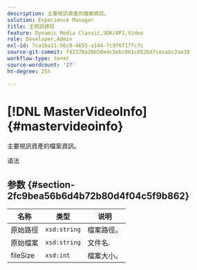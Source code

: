 ```yaml
---
description: 主要視訊資產的檔案資訊。
solution: Experience Manager
title: 主視訊資訊
feature: Dynamic Media Classic,SDK/API,Video
role: Developer,Admin
exl-id: 7ca1ba11-56c0-4655-a144-7c9f6f17fc7c
source-git-commit: f42378a20b58e4c5ebc961c6526d7cecabc2ae38
workflow-type: tm+mt
source-wordcount: '27'
ht-degree: 25%

---
```


# [!DNL MasterVideoInfo]{#mastervideoinfo}

主要視訊資產的檔案資訊。

语法

## 参数 {#section-2fc9bea56b6d4b72b80d4f04c5f9b862}

| 名称 | 类型 | 说明 |
|---|---|---|
| 原始路徑 | `xsd:string` | 檔案路徑。 |
| 原始檔案 | `xsd:string` | 文件名. |
| fileSize | `xsd:int` | 檔案大小。 |
